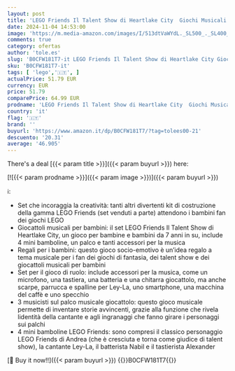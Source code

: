 ```yaml
---
layout: post
title: 'LEGO Friends Il Talent Show di Heartlake City  Giochi Musicali per Bambine e Bambini da 7 Anni in su con 4 Mini Bamboline tra cui Ley-La  Palco Giocattolo Girevole  Strumenti e Accessori 42616'
date: 2024-11-04 14:53:00
image: 'https://m.media-amazon.com/images/I/513dtVaWYdL._SL500_._SL400_.jpg'
comments: true
category: ofertas
author: 'tole.es'
slug: 'B0CFW181T7-it LEGO Friends Il Talent Show di Heartlake City Giochi...'
sku: 'B0CFW181T7-it'
tags: [ 'lego','🇮🇹', ]
actualPrice: 51.79 EUR
currency: EUR
price: 51.79
comparePrice: 64.99 EUR
prodname: 'LEGO Friends Il Talent Show di Heartlake City  Giochi Musicali per Bambine e Bambini da 7 Anni in su con 4 Mini Bamboline tra cui Ley-La  Palco Giocattolo Girevole  Strumenti e Accessori 42616'
country: 'it'
flag: '🇮🇹'
brand: ''
buyurl: 'https://www.amazon.it/dp/B0CFW181T7/?tag=tolees00-21'
descuento: '20.31'
average: '46.905'
---
```


There's a deal [{{< param title >}}]({{< param buyurl >}})  here:

[![{{< param prodname >}}]({{< param image >}})]({{< param buyurl >}})

ℹ️:

- Set che incoraggia la creatività: tanti altri divertenti kit di costruzione della gamma LEGO Friends (set venduti a parte) attendono i bambini fan dei giochi LEGO
- Giocattoli musicali per bambini: il set LEGO Friends Il Talent Show di Heartlake City, un gioco per bambine e bambini da 7 anni in su, include 4 mini bamboline, un palco e tanti accessori per la musica
- Regali per i bambini: questo gioco socio-emotivo è un’idea regalo a tema musicale per i fan dei giochi di fantasia, dei talent show e dei giocattoli musicali per bambini
- Set per il gioco di ruolo: include accessori per la musica, come un microfono, una tastiera, una batteria e una chitarra giocattolo, ma anche scarpe, parrucca e spalline per Ley-La, uno smartphone, una macchina del caffè e uno specchio
- 3 musicisti sul palco musicale giocattolo: questo gioco musicale permette di inventare storie avvincenti, grazie alla funzione che rivela lidentità della cantante e agli ingranaggi che fanno girare i personaggi sui palchi
- 4 mini bamboline LEGO Friends: sono compresi il classico personaggio LEGO Friends di Andrea (che è cresciuta e torna come giudice di talent show), la cantante Ley-La, il batterista Nabil e il tastierista Alexander

[🛒 Buy it now!!]({{< param buyurl >}})
{{<world>}}B0CFW181T7{{</world>}}
